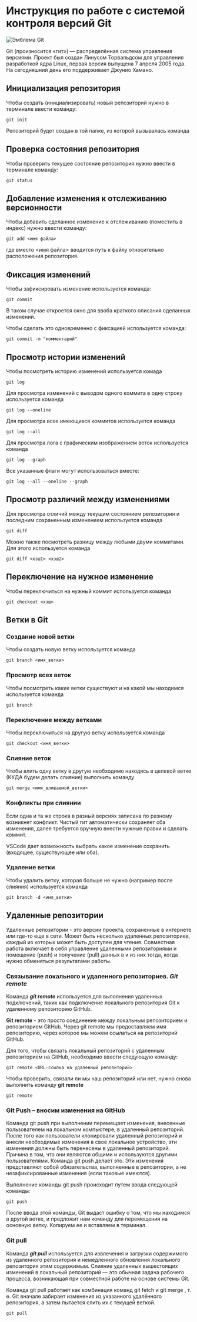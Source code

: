 # **Инструкция по работе с системой контроля версий Git**

![Эмблема Git](git.jpg)

Git (произносится «гит») — распределённая система управления версиями. Проект был создан Линусом Торвальдсом для управления разработкой ядра Linux, первая версия выпущена 7 апреля 2005 года. На сегодняшний день его поддерживает Джунио Хамано.

## Инициализация репозитория

Чтобы создать (инициализировать) новый репозиторий нужно в терминале ввести команду:

    git init

Репозиторий будет создан в той папке, из которой вызывалась команда

## Проверка состояния репозитория

Чтобы проверить текущее состояние репозитория нужно ввести в терминале команду:

    git status

## Добавление изменения к отслеживанию версионности

Чтобы добавить сделанное изменение к отслеживанию (поместить в индекс) нужно ввести команду:

    git add <имя файла>

где вместо <имя файла> вводится путь к файлу относительно расположения репозитория.

## Фиксация изменений

Чтобы зафиксировать изменение используется команда:

    git commit

В таком случае откроется окно для ввоба краткого описания сделанных изменений.

Чтобы сделать это одновременно с фиксацией используется команда:

    git commit -m "комментарий"

## Просмотр истории изменений

Чтобы посмотреть историю изменений используется комада

    git log

Для просмотра изменений с выводом одного коммита в одну строку используется команда

    git log --oneline

Для просмотра всех имеющихся коммитов используется команда

    git log --all

Для просмотра лога с графическим изображением веток используется команда

    git log --graph

Все указанные флаги могут использоваться вместе:

    git log --all --oneline --graph

## Просмотр различий между изменениями

Для просмотра отличий между текущим состоянием репозитория и последним сохраненным изменением используется команда

    git diff

Можно также посмотреть разницу между любыми двуми коммитами. Для этого используется команда

    git diff <хэш1> <хэш2>

## Переключение на нужное изменение

Чтобы переключиться на нужный коммит используется команда

    git checkout <хэш>

## Ветки в Git

### Создание новой ветки

Чтобы создать новую ветку используется команда

    git branch <имя_ветки>

### Просмотр всех веток

Чтобы посмотреть какие ветки существуют и на какой мы находимся используется команда

    git branch

### Переключение между ветками

Чтобы переключиться на другую ветку используется команда

    git checkout <имя_ветки>

### Слияние веток

Чтобы влить одну ветку в другую необходимо находясь в целевой ветке (КУДА будем делать слияние) выполнить команду

    git merge <имя_вливаемой_ветки>

### Конфликты при слиянии

Если одна и та же строка в разный версиях записана по разному возникнет конфликт.
Чистый гит автоматически сохраняет оба изменения, далее требуется вручную внести нужные правки и сделать коммит.

VSСode дает возможность выбрать какое изменение сохранить (входящее, существующее или оба).

### Удаление ветки

Чтобы удалить ветку, которая больше не нужно (например после слияния) используется команда

    git branch -d <имя_ветки>

## **Удаленные репозитории**

Удаленные репозитории - это версии проекта, сохраненные в интернете или где-то еще в сети. Может быть несколько удаленных репозиториев, каждый из которых может быть доступен для чтения. Совместная работа включает в себя управление удаленными репозиториями и помещение (push) и получение (pull) данных в и из них тогда, когда нужно обменяться результатами работы.

### __Связывание локального и удаленного репозиториев. *Git remote*__

Команда *__git remote__* используется для выполнения удаленных подключений, таких как подключение локального репозитория Git к удаленному репозиторию GitHub.

**Git remote** - это просто соединение между локальным репозиторием и репозиторием GitHub. Через git remote мы предоставляем имя репозиторию, через которое мы можем ссылаться на репозиторий GitHub.

Для того, чтобы связать локальный репозиторий с удаленным репозиторием на GitHub, необходимо ввести следующую команду:

    git remote <URL-ссылка на удаленный репозиторий>

Чтобы проверить, связали ли мы наш репозиторий или нет, нужно снова выполнить команду **git remote**

    git remote

### Git Push – вносим изменения на GitHub

Команда git push при выполнении перемещает изменения, внесенные пользователем на локальном компьютере, в удаленный репозиторий. После того как пользователи клонировали удаленный репозиторий и внесли необходимые изменения в свое локальное устройство, эти изменения должны быть перенесены в удаленный репозиторий. Причина в том, что они являются общими и используются другими пользователями. Команда git push делает это. Эти изменения представляют собой обязательства, выполненные в репозитории, а не незафиксированные изменения (если таковые имеются).

Выполнение команды git push происходит путем ввода следующей команды:

    git push

После ввода этой команды, Git выдаст ошибку о том, что мы находимся в другой ветке, и предложит нам команду для перемещения на основную ветку. Копируем ее и вставляем в терминал.

### Git pull

Команда *__git pull__* используется для извлечения и загрузки содержимого из удаленного репозитория и немедленного обновления локального репозитория этим содержимым. Слияние удаленных вышестоящих изменений в локальный репозиторий — это обычная задача рабочего процесса, возникающая при совместной работе на основе системы Git.
 
 Команда git pull работает как комбинация команд git fetch и git merge , т. е. Git вначале забирает изменения из указанного удалённого репозитория, а затем пытается слить их с текущей веткой.

    git pull

